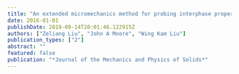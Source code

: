 ```yaml
---
title: "An extended micromechanics method for probing interphase properties in polymer nanocomposites"
date: 2016-01-01
publishDate: 2019-09-14T20:01:46.122915Z
authors: ["Zeliang Liu", "John A Moore", "Wing Kam Liu"]
publication_types: ["2"]
abstract: ""
featured: false
publication: "*Journal of the Mechanics and Physics of Solids*"
---
```


